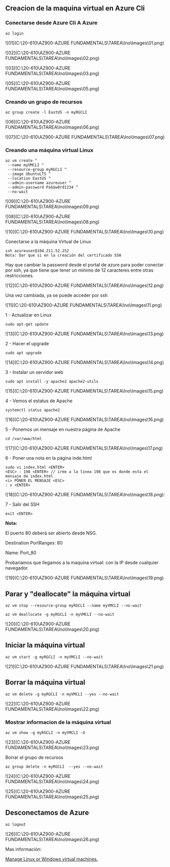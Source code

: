 

## Creacion de la maquina virtual en Azure Cli

### Conectarse desde Azure Cli A Azure

```
az login
```

![01](C:\20-610\AZ900-AZURE FUNDAMENTALS\TAREA\Ino\Images\01.png)

![02](C:\20-610\AZ900-AZURE FUNDAMENTALS\TAREA\Ino\Images\02.png)

![03](C:\20-610\AZ900-AZURE FUNDAMENTALS\TAREA\Ino\Images\03.png)

![05](C:\20-610\AZ900-AZURE FUNDAMENTALS\TAREA\Ino\Images\05.png)

### Creando un grupo de recursos

```
az group create -l EastUS -n myRGCLI 
```

![06](C:\20-610\AZ900-AZURE FUNDAMENTALS\TAREA\Ino\Images\06.png)

![07](C:\20-610\AZ900-AZURE FUNDAMENTALS\TAREA\Ino\Images\07.png)

### Creando una máquina virtual Linux

```
az vm create ^
 --name myVMCLI ^
 --resource-group myRGCLI ^
 --image UbuntuLTS ^
 --location EastUS ^
 --admin-username azureuser ^
 --admin-password Pa$$w0rd1234 ^
 --no-wait
```

![09](C:\20-610\AZ900-AZURE FUNDAMENTALS\TAREA\Ino\Images\09.png)

![08](C:\20-610\AZ900-AZURE FUNDAMENTALS\TAREA\Ino\Images\08.png)

![10](C:\20-610\AZ900-AZURE FUNDAMENTALS\TAREA\Ino\Images\10.png)

Conectarse a la máquina Virtual de Linux

```
ssh azureuser@104.211.52.252
Nota: Dar que si en la creación del certificado SSH
```

Hay que cambiar la password desde el portal de azure para poder conectar por ssh, ya que tiene que tener un mínimo de 12 caracteres entre otras restricciones.

![12](C:\20-610\AZ900-AZURE FUNDAMENTALS\TAREA\Ino\Images\12.png)

Una vez cambiada, ya se puede acceder por ssh

![11](C:\20-610\AZ900-AZURE FUNDAMENTALS\TAREA\Ino\Images\11.png)

1 - Actualizar en Linux

```
sudo apt-get update
```

![13](C:\20-610\AZ900-AZURE FUNDAMENTALS\TAREA\Ino\Images\13.png)

2 - Hacer el upgrade

```
sudo apt upgrade
```

![14](C:\20-610\AZ900-AZURE FUNDAMENTALS\TAREA\Ino\Images\14.png)

3 - Instalar un servidor web

```
sudo apt install -y apache2 apache2-utils
```

![15](C:\20-610\AZ900-AZURE FUNDAMENTALS\TAREA\Ino\Images\15.png)

4 - Vemos el estatus de Apache

```
systemctl status apache2
```

![16](C:\20-610\AZ900-AZURE FUNDAMENTALS\TAREA\Ino\Images\16.png)

5 - Ponemos un mensaje en nuestra página de Apache

```
cd /var/www/html
```

![17](C:\20-610\AZ900-AZURE FUNDAMENTALS\TAREA\Ino\Images\17.png)

6 - Poner una nota en la página inde.html

```
sudo vi index.html <ENTER>
<ESC> : 198 <ENTER> // irme a la linea 198 que es donde esta el mensaje de index.html
<i> PONER EL MENSAJE <ESC>
: x <ENTER>

```

![18](C:\20-610\AZ900-AZURE FUNDAMENTALS\TAREA\Ino\Images\18.png):

7 - Salir del SSH

```
exit <ENTER>
```

**Nota:**

El puerto 80 deberá ser abierto desde NSG.

Destination PortRanges: 80

Name: Port_80

Probariamos que llegamos a la maquina virtual: con la IP desde cualquier navegador.

![19](C:\20-610\AZ900-AZURE FUNDAMENTALS\TAREA\Ino\Images\19.png)

## Parar y "deallocate" la máquina virtual

```
az vm stop --resource-group myRGCLI --name myVMCLI --no-wait
```

```
az vm deallocate -g myRGCLI -n myVMCLI --no-wait
```

![20](C:\20-610\AZ900-AZURE FUNDAMENTALS\TAREA\Ino\Images\20.png)

## Iniciar la máquina virtual

```
az vm start -g myRGCLI -n myVMCLI --no-wait
```

![21](C:\20-610\AZ900-AZURE FUNDAMENTALS\TAREA\Ino\Images\21.png)

## Borrar la máquina virtual

```
az vm delete -g myRGCLI -n myVMCLI --yes --no-wait
```

![22](C:\20-610\AZ900-AZURE FUNDAMENTALS\TAREA\Ino\Images\22.png)

### Mostrar informacion de la máquina virtual

```
az vm show -g myRGCLI -n myVMCLI -d
```

![23](C:\20-610\AZ900-AZURE FUNDAMENTALS\TAREA\Ino\Images\23.png)

Borrar el grupo de recursos

```
az group delete -n myRGCLI  --yes --no-wait
```

![24](C:\20-610\AZ900-AZURE FUNDAMENTALS\TAREA\Ino\Images\24.png)

![25](C:\20-610\AZ900-AZURE FUNDAMENTALS\TAREA\Ino\Images\25.png)

## Desconectamos de Azure

```
az logout
```

![26](C:\20-610\AZ900-AZURE FUNDAMENTALS\TAREA\Ino\Images\26.png)

Mas información:

[Manage Linux or Windows virtual machines.](https://docs.microsoft.com/en-us/cli/azure/vm?view=azure-cli-latest)

